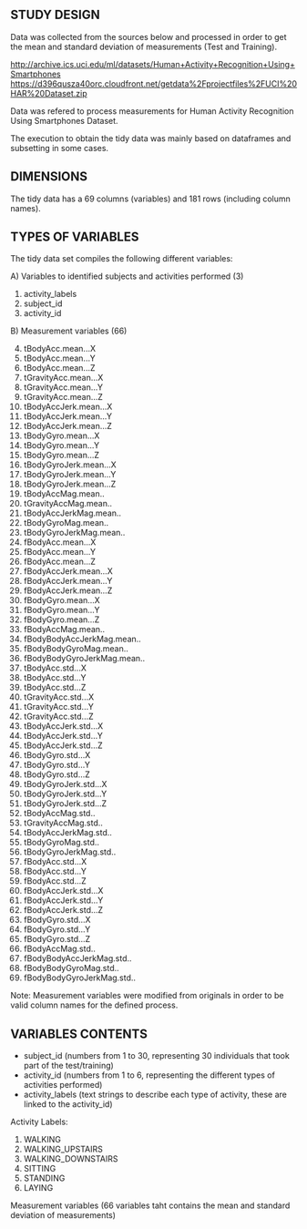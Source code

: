  STUDY DESIGN
-------------------------------------------------------------------------------------------------------------------------
Data was collected from the sources below and processed in order to get the mean and standard deviation of measurements (Test and Training).

http://archive.ics.uci.edu/ml/datasets/Human+Activity+Recognition+Using+Smartphones 
https://d396qusza40orc.cloudfront.net/getdata%2Fprojectfiles%2FUCI%20HAR%20Dataset.zip 

Data was refered to process measurements for Human Activity Recognition Using Smartphones Dataset.
 
The execution to obtain the tidy data was mainly based on dataframes and subsetting in some cases.

DIMENSIONS
-------------------------------------------------------------------------------------------------------------------------
The tidy data has a 69 columns (variables) and 181 rows (including column names).

TYPES OF VARIABLES
-------------------------------------------------------------------------------------------------------------------------
The tidy data set compiles the following different variables:

A) Variables to identified subjects and activities performed (3)

1.	activity_labels
2.	subject_id
3.	activity_id

B) Measurement variables (66)

4.	tBodyAcc.mean...X
5.	tBodyAcc.mean...Y
6.	tBodyAcc.mean...Z
7.	tGravityAcc.mean...X
8.	tGravityAcc.mean...Y
9.	tGravityAcc.mean...Z
10.	tBodyAccJerk.mean...X
11.	tBodyAccJerk.mean...Y
12.	tBodyAccJerk.mean...Z
13.	tBodyGyro.mean...X
14.	tBodyGyro.mean...Y
15.	tBodyGyro.mean...Z
16.	tBodyGyroJerk.mean...X
17. tBodyGyroJerk.mean...Y
18.	tBodyGyroJerk.mean...Z
19.	tBodyAccMag.mean..
20.	tGravityAccMag.mean..
21.	tBodyAccJerkMag.mean..
22.	tBodyGyroMag.mean..
23.	tBodyGyroJerkMag.mean..
24.	fBodyAcc.mean...X
25.	fBodyAcc.mean...Y
26.	fBodyAcc.mean...Z
27.	fBodyAccJerk.mean...X
28.	fBodyAccJerk.mean...Y
29.	fBodyAccJerk.mean...Z
30.	fBodyGyro.mean...X
31.	fBodyGyro.mean...Y
32.	fBodyGyro.mean...Z
33.	fBodyAccMag.mean..
34.	fBodyBodyAccJerkMag.mean..
35.	fBodyBodyGyroMag.mean..
36.	fBodyBodyGyroJerkMag.mean..
37.	tBodyAcc.std...X
38.	tBodyAcc.std...Y
39.	tBodyAcc.std...Z
40.	tGravityAcc.std...X
41.	tGravityAcc.std...Y
42.	tGravityAcc.std...Z
43.	tBodyAccJerk.std...X
44.	tBodyAccJerk.std...Y
45.	tBodyAccJerk.std...Z
46.	tBodyGyro.std...X
47.	tBodyGyro.std...Y
48.	tBodyGyro.std...Z
49.	tBodyGyroJerk.std...X
50.	tBodyGyroJerk.std...Y
51.	tBodyGyroJerk.std...Z
52.	tBodyAccMag.std..
53.	tGravityAccMag.std..
54.	tBodyAccJerkMag.std..
55.	tBodyGyroMag.std..
56.	tBodyGyroJerkMag.std..
57.	fBodyAcc.std...X
58.	fBodyAcc.std...Y
59.	fBodyAcc.std...Z
60.	fBodyAccJerk.std...X
61.	fBodyAccJerk.std...Y
62.	fBodyAccJerk.std...Z
63.	fBodyGyro.std...X
64.	fBodyGyro.std...Y
65.	fBodyGyro.std...Z
66.	fBodyAccMag.std..
67.	fBodyBodyAccJerkMag.std..
68.	fBodyBodyGyroMag.std..
69.	fBodyBodyGyroJerkMag.std..

Note: Measurement variables were modified from originals in order to be valid column names for the defined process.

VARIABLES CONTENTS
---------------------------------------------------------------------------------------------------------------------------
- subject_id (numbers from 1 to 30, representing 30 individuals that took part of the test/training)
- activity_id (numbers from 1 to 6, representing the different types of activities performed)
- activity_labels (text strings to describe each type of activity, these are linked to the activity_id)

Activity Labels:
1. WALKING
2. WALKING_UPSTAIRS
3. WALKING_DOWNSTAIRS
4. SITTING
5. STANDING
6. LAYING


Measurement variables (66 variables taht contains the mean and standard deviation of measurements)
